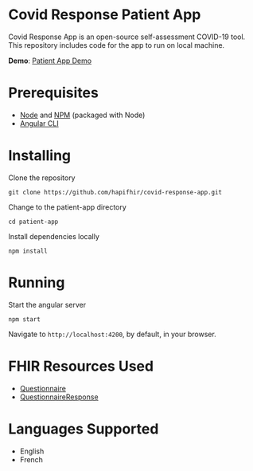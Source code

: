 # Covid Response Patient App

Covid Response App is an open-source self-assessment COVID-19 tool. This repository includes code for the app to run on local machine.

**Demo**:  [Patient App Demo](https://covid19.smilecdr.com/covid-response-app/) 
 
# Prerequisites

* [Node](https://nodejs.org/en/) and [NPM](https://covid19.smilecdr.com/covid-response-app/) (packaged with Node)
* [Angular CLI](https://cli.angular.io/)

# Installing 

Clone the repository
```
git clone https://github.com/hapifhir/covid-response-app.git
```
Change to the patient-app directory
```
cd patient-app
```
Install dependencies locally
```
npm install
```

# Running

Start the angular server

```
npm start
``` 

Navigate to `http://localhost:4200`, by default, in your browser.

# FHIR Resources Used

* [Questionnaire](http://hl7.org/fhir/questionnaire.html)
* [QuestionnaireResponse](http://hl7.org/fhir/questionnaireresponse.html)

# Languages Supported 

* English
* French

